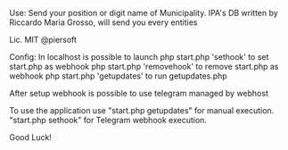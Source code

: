 
Use:
Send your position or digit name of Municipality. IPA's DB written by Riccardo Maria Grosso, will send you every entities

Lic. MIT @piersoft


Config:
In localhost is possible to launch
php start.php 'sethook' to set start.php as webhook
php start.php 'removehook' to remove start.php as webhook
php start.php 'getupdates' to run getupdates.php

After setup webhook is possible to use telegram managed by webhost


To use the application use "start.php getupdates" for manual execution. "start.php sethook" for Telegram webhook execution.



Good Luck!


